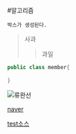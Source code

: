 #알고리즘

```
박스가 생성된다.
```

>사과
> >과일


```java
public class member{
    
}
```

![류완선](http://chunkind.com/img/rws.jpg)

[naver](https://www.naver.com)


[test소스](./src/test/Test.java)